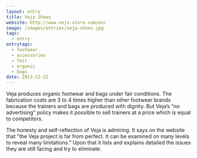 ```yaml
---
layout: entry
title: Veja Shoes
website: http://www.veja-store.com/en/
image: /images/entries/veja-shoes.jpg
tags:
  - entry
entrytags:
  - footwear
  - accessories
  - fair
  - organic
  - bags
date: 2013-12-22
---
```


Veja produces organic footwear and bags under fair conditions. The fabrication costs are 3 to 4 times higher than other footwear brands because the trainers and bags are produced with dignity. But Veja’s “no advertising” policy makes it possible to sell trainers at a price which is equal to competitors.

The honesty and self-reflection of Veja is admiring. It says on the website that "the Veja project is far from perfect. It can be examined on many levels to reveal many limitations." Upon that it lists and explains detailed the issues they are still facing and try to eliminate.